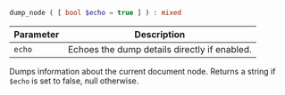 ```php
dump_node ( [ bool $echo = true ] ) : mixed
```

| Parameter | Description                                  |
|-----------|----------------------------------------------|
| `echo`    | Echoes the dump details directly if enabled. |

Dumps information about the current document node. Returns a string if `$echo` is set to false, null otherwise.
